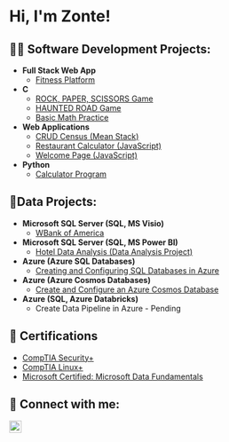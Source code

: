 <h1>Hi, I'm Zonte! </h1>

<h2>👨‍💻 Software Development Projects:</h2>

- <b>Full Stack Web App </b>
  - [Fitness Platform](https://github.com/ZGB97/Fitness--Program)
- <b>C </b>
  - [ROCK, PAPER, SCISSORS Game](https://github.com/ZGB97/Rock-Paper-Scissors)
  - [HAUNTED ROAD Game](https://github.com/ZGB97/Haunt-House-Game)
  - [Basic Math Practice](https://github.com/ZGB97/Basic-Math-Practice)
- <b>Web Applications</b>
  - [CRUD Census (Mean Stack)](https://github.com/ZGB97/MEAN-STACK)
  - [Restaurant Calculator (JavaScript)](https://github.com/ZGB97/RestCac/tree/main)
  - [Welcome Page (JavaScript)](https://github.com/ZGB97/WelcomeJav/tree/main)
- <b>Python </b>
  - [Calculator Program](https://github.com/ZGB97/Python-CAC)

<h2> 🔢Data Projects:</h2>

- <b>Microsoft SQL Server (SQL, MS Visio)</b>
  - [WBank of America](https://github.com/ZGB97/WBankProject/tree/main)
- <b>Microsoft SQL Server (SQL, MS Power BI)</b>
  - [Hotel Data Analysis (Data Analysis Project) ](https://github.com/ZGB97/PowerBI-Project)
- <b>Azure (Azure SQL Databases)</b>
  - [Creating and Configuring SQL Databases in Azure](https://github.com/ZGB97/AzureSQL-CC/tree/main)
- <b>Azure (Azure Cosmos Databases)</b>
  - [Create and Configure an Azure Cosmos Database](https://github.com/ZGB97/AzureSQL-CC/tree/main)
- <b>Azure (SQL, Azure Databricks)</b>
  - Create Data Pipeline in Azure - Pending

<h2>📰 Certifications </h2>

- [CompTIA Security+ ](https://github.com/ZGB97/CompTIA-Security/blob/main/CompTIA%20Security%2B%20ce%20certificate.pdf)
- [CompTIA Linux+ ](https://github.com/ZGB97/CompTIA-Linux/blob/main/CompTIA%20Linux%2B%20ce%20certificate.pdf)
- [Microsoft Certified: Microsoft Data Fundamentals](https://github.com/ZGB97/AzureDataFund/blob/main/Certifications%20-%20NVBryantZonteNorthernVirginia-5393%20_%20Microsoft%20Learn.pdf)

<h2> 🤳 Connect with me:</h2>

[<img align="left" alt="ZonteBryant | LinkedIn" width="22px" src="https://cdn.jsdelivr.net/npm/simple-icons@v3/icons/linkedin.svg" />][linkedin]

[linkedin]: https://www.linkedin.com/in/zonte-bryant-68447b113/

<!--
**ZGB97/ZGB97** is a ✨ _special_ ✨ repository because its `README.md` (this file) appears on your GitHub profile.

Here are some ideas to get you started:

- 🔭 I’m currently working on ...
- 🌱 I’m currently learning ...
- 👯 I’m looking to collaborate on ...
- 🤔 I’m looking for help with ...
- 💬 Ask me about ...
- 📫 How to reach me: ...
- 😄 Pronouns: ...
- ⚡ Fun fact: ...
-->
